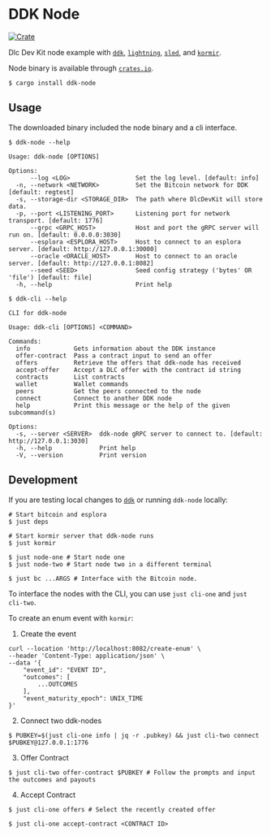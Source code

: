 # DDK Node

[![Crate](https://img.shields.io/crates/v/ddk-node.svg?logo=rust)](https://crates.io/crates/ddk-node)

Dlc Dev Kit node example with [`ddk`](../ddk), [`lightning`](../ddk/src/transport/lightning/), [`sled`](../ddk/src/storage/sled/), and [`kormir`](../ddk/src/oracle/kormir.rs).

Node binary is available through [`crates.io`](https://crates.io/crates/ddk-node).

```
$ cargo install ddk-node
```
## Usage
The downloaded binary included the node binary and a cli interface.

```
$ ddk-node --help

Usage: ddk-node [OPTIONS]

Options:
      --log <LOG>                  Set the log level. [default: info]
  -n, --network <NETWORK>          Set the Bitcoin network for DDK [default: regtest]
  -s, --storage-dir <STORAGE_DIR>  The path where DlcDevKit will store data.
  -p, --port <LISTENING_PORT>      Listening port for network transport. [default: 1776]
      --grpc <GRPC_HOST>           Host and port the gRPC server will run on. [default: 0.0.0.0:3030]
      --esplora <ESPLORA_HOST>     Host to connect to an esplora server. [default: http://127.0.0.1:30000]
      --oracle <ORACLE_HOST>       Host to connect to an oracle server. [default: http://127.0.0.1:8082]
      --seed <SEED>                Seed config strategy ('bytes' OR 'file') [default: file]
  -h, --help                       Print help
```

```
$ ddk-cli --help

CLI for ddk-node

Usage: ddk-cli [OPTIONS] <COMMAND>

Commands:
  info            Gets information about the DDK instance
  offer-contract  Pass a contract input to send an offer
  offers          Retrieve the offers that ddk-node has received
  accept-offer    Accept a DLC offer with the contract id string
  contracts       List contracts
  wallet          Wallet commands
  peers           Get the peers connected to the node
  connect         Connect to another DDK node
  help            Print this message or the help of the given subcommand(s)

Options:
  -s, --server <SERVER>  ddk-node gRPC server to connect to. [default: http://127.0.0.1:3030]
  -h, --help             Print help
  -V, --version          Print version
```

## Development

If you are testing local changes to [`ddk`](../ddk/) or running `ddk-node` locally:

```
# Start bitcoin and esplora
$ just deps

# Start kormir server that ddk-node runs
$ just kormir

$ just node-one # Start node one 
$ just node-two # Start node two in a different terminal

$ just bc ...ARGS # Interface with the Bitcoin node.
```

To interface the nodes with the CLI, you can use `just cli-one` and `just cli-two`.

To create an enum event with `kormir`:

1. Create the event
```
curl --location 'http://localhost:8082/create-enum' \
--header 'Content-Type: application/json' \
--data '{
    "event_id": "EVENT ID",
    "outcomes": [
        ...OUTCOMES
    ],
    "event_maturity_epoch": UNIX_TIME
}'
```

2. Connect two ddk-nodes
```
$ PUBKEY=$(just cli-one info | jq -r .pubkey) && just cli-two connect $PUBKEY@127.0.0.1:1776
```

3. Offer Contract 
```
$ just cli-two offer-contract $PUBKEY # Follow the prompts and input the outcomes and payouts
```

4. Accept Contract
```
$ just cli-one offers # Select the recently created offer

$ just cli-one accept-contract <CONTRACT ID>
```
